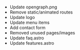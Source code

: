 - Update opengraph.png
- Remove static/animated routes
- Update logo
- Update menu items
- Add contact form
- Removed unused pages/images
- Update faq.astro
- Update features.astro
